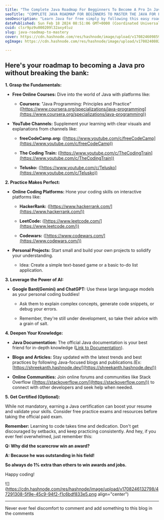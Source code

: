 ```yaml
---
title: "The Complete Java Roadmap For Begginners To Become A Pro In Java"
seoTitle: "COMPLETE JAVA ROADMAP FOR BEGINNERS TO MASTER THE JAVA FOR FREE "
seoDescription: "Learn Java for free simply by following this easy roadmap. You wont need any other resources to learn  further. What are you waiting for?"
datePublished: Sun Feb 18 2024 08:51:06 GMT+0000 (Coordinated Universal Time)
cuid: clsr9pz9u000209l32axy4luz
slug: java-roadmap-to-mastery
cover: https://cdn.hashnode.com/res/hashnode/image/upload/v1708246098594/95ed0c7d-0af0-4d1c-8cd1-18a3a05a51c1.png
ogImage: https://cdn.hashnode.com/res/hashnode/image/upload/v1708240802900/b3c9ac01-d70e-472f-a58b-ed3856c9d20d.png

---
```


## Here's your roadmap to becoming a Java pro without breaking the bank:

**1\. Grasp the Fundamentals:**

* **Free Online Courses:** Dive into the world of Java with platforms like:
    
    * **Coursera:** "Java Programming: Principles and Practice" ([https://www.coursera.org/specializations/java-programming](https://www.coursera.org/specializations/java-programming))
        
* **YouTube Channels:** Supplement your learning with clear visuals and explanations from channels like:
    
    * **freeCodeCamp.org:** ([https://www.youtube.com/c/freeCodeCamp](https://www.youtube.com/c/freeCodeCamp))
        
    * **The Coding Train:** ([https://www.youtube.com/c/TheCodingTrain](https://www.youtube.com/c/TheCodingTrain))
        
    * **Telusko:** ([https://www.youtube.com/c/Telusko](https://www.youtube.com/c/Telusko))
        

**2\. Practice Makes Perfect:**

* **Online Coding Platforms:** Hone your coding skills on interactive platforms like:
    
    * **HackerRank:** ([https://www.hackerrank.com/](https://www.hackerrank.com/))
        
    * **LeetCode:** ([https://www.leetcode.com/](https://www.leetcode.com/))
        
    * **Codewars:** ([https://www.codewars.com/](https://www.codewars.com/))
        
* **Personal Projects:** Start small and build your own projects to solidify your understanding.
    
    * Idea: Create a simple text-based game or a basic to-do list application.
        

**3\. Leverage the Power of AI:**

* **Google Bard(Gemini) and ChatGPT:** Use these large language models as your personal coding buddies!
    
    * Ask them to explain complex concepts, generate code snippets, or debug your errors.
        
    * Remember, they're still under development, so take their advice with a grain of salt.
        

**4\. Deepen Your Knowledge:**

* **Java Documentation:** The official Java documentation is your best friend for in-depth knowledge ([Link to Documentation](https://docs.oracle.com/en/java/)).
    
* **Blogs and Articles:** Stay updated with the latest trends and best practices by following Java-focused blogs and publications.(Ex: [https://shreekanth.hashnode.dev/](https://shreekanth.hashnode.dev/))
    
* **Online Communities:** Join online forums and communities like Stack Overflow ([https://stackoverflow.com/](https://stackoverflow.com/)) to connect with other developers and seek help when needed.
    

**5\. Get Certified (Optional):**

While not mandatory, earning a Java certification can boost your resume and validate your skills. Consider free practice exams and resources before taking the official paid exam.

**Remember:** Learning to code takes time and dedication. Don't get discouraged by setbacks, and keep practicing consistently. And hey, if you ever feel overwhelmed, just remember this:

**Q: Why did the scarecrow win an award?**

**A: Because he was outstanding in his field!**

**So always do 1% extra than others to win awards and jobs.**

Happy coding!

![](https://cdn.hashnode.com/res/hashnode/image/upload/v1708246132798/47291308-5f9e-45c9-94f2-f1c6bdf833e5.png align="center")

---

Never ever feel discomfort to comment and add something to this blog in the comments